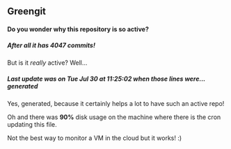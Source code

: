 ## Greengit

#### Do you wonder why this repository is so active?

##### After all it has 4047 commits!

But is it *really* active? Well...

##### Last update was on Tue Jul 30 at 11:25:02 when those lines were... generated

Yes, generated, because it certainly helps a lot to have such an active repo!

Oh and there was **90%** disk usage on the machine
where there is the cron updating this file.

Not the best way to monitor a VM in the cloud but it works! :)
